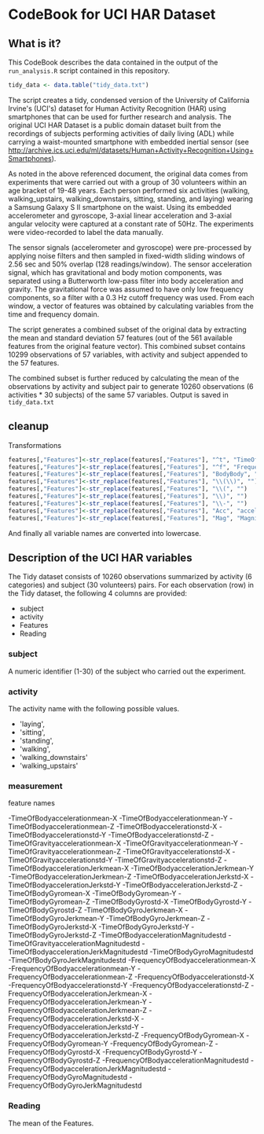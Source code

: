 CodeBook for UCI HAR Dataset
=================================

## What is it?

This CodeBook describes the data contained in the output of the `run_analysis.R` script contained in this repository. 

```R
tidy_data <- data.table("tidy_data.txt")
```

The script creates a tidy, condensed version of the University of California Irvine's (UCI's) dataset for Human Activity Recognition (HAR) using smartphones that can be used for further research and analysis. The original UCI HAR Dataset is a public domain dataset built from the recordings of subjects performing activities of daily living (ADL) while carrying a waist-mounted smartphone with embedded inertial sensor (see http://archive.ics.uci.edu/ml/datasets/Human+Activity+Recognition+Using+Smartphones).

As noted in the above referenced document, the original data comes from experiments that were carried out with a group of 30 volunteers within an age bracket of 19-48 years. Each person performed six activities (walking, walking_upstairs, walking_downstairs, sitting, standing, and laying) wearing a Samsung Galaxy S II smartphone on the waist. Using its embedded accelerometer and gyroscope, 3-axial linear acceleration and 3-axial angular velocity were captured at a constant rate of 50Hz. The experiments were video-recorded to label the data manually.

The sensor signals (accelerometer and gyroscope) were pre-processed by applying noise filters and then sampled in fixed-width sliding windows of 2.56 sec and 50% overlap (128 readings/window). The sensor acceleration signal, which has gravitational and body motion components, was separated using a Butterworth low-pass filter into body acceleration and gravity. The gravitational force was assumed to have only low frequency components, so a filter with a 0.3 Hz cutoff frequency was used. From each window, a vector of features was obtained by calculating variables from the time and frequency domain.

The script generates a combined subset of the original data by extracting the mean and standard deviation 57 features (out of the 561 available features from the original feature vector). This combined subset contains 10299 observations of 57 variables, with activity and subject appended to the 57 features.

The combined subset is further reduced by calculating the mean of the observations by activity and subject pair to generate 10260 observations (6 activities * 30 subjects) of the same 57 variables. Output is saved in `tidy_data.txt`

## cleanup

Transformations

```R
features[,"Features"]<-str_replace(features[,"Features"], "^t", "TimeOf")
features[,"Features"]<-str_replace(features[,"Features"], "^f", "FrequencyOf")
features[,"Features"]<-str_replace(features[,"Features"], "BodyBody", "Body")
features[,"Features"]<-str_replace(features[,"Features"], "\\(\\)", "")
features[,"Features"]<-str_replace(features[,"Features"], "\\(", "")
features[,"Features"]<-str_replace(features[,"Features"], "\\)", "")
features[,"Features"]<-str_replace(features[,"Features"], "\\-", "")
features[,"Features"]<-str_replace(features[,"Features"], "Acc", "acceleration")
features[,"Features"]<-str_replace(features[,"Features"], "Mag", "Magnitude")
```

And finally all variable names are converted into lowercase.

## Description of the UCI HAR variables

The Tidy dataset consists of 10260 observations summarized by activity (6 categories) and subject (30 volunteers) pairs. For each observation (row) in the Tidy dataset, the following 4 columns are provided:

- subject
- activity
- Features
- Reading

### subject

A numeric identifier (1-30) of the subject who carried out the experiment.

### activity

The activity name with the following possible values.
- 'laying',
- 'sitting',
- 'standing',
- 'walking',
- 'walking_downstairs'
- 'walking_upstairs'

### measurement

feature names

-TimeOfBodyaccelerationmean-X
-TimeOfBodyaccelerationmean-Y
-TimeOfBodyaccelerationmean-Z
-TimeOfBodyaccelerationstd-X
-TimeOfBodyaccelerationstd-Y
-TimeOfBodyaccelerationstd-Z
-TimeOfGravityaccelerationmean-X
-TimeOfGravityaccelerationmean-Y
-TimeOfGravityaccelerationmean-Z
-TimeOfGravityaccelerationstd-X
-TimeOfGravityaccelerationstd-Y
-TimeOfGravityaccelerationstd-Z
-TimeOfBodyaccelerationJerkmean-X
-TimeOfBodyaccelerationJerkmean-Y
-TimeOfBodyaccelerationJerkmean-Z
-TimeOfBodyaccelerationJerkstd-X
-TimeOfBodyaccelerationJerkstd-Y
-TimeOfBodyaccelerationJerkstd-Z
-TimeOfBodyGyromean-X
-TimeOfBodyGyromean-Y
-TimeOfBodyGyromean-Z
-TimeOfBodyGyrostd-X
-TimeOfBodyGyrostd-Y
-TimeOfBodyGyrostd-Z
-TimeOfBodyGyroJerkmean-X
-TimeOfBodyGyroJerkmean-Y
-TimeOfBodyGyroJerkmean-Z
-TimeOfBodyGyroJerkstd-X
-TimeOfBodyGyroJerkstd-Y
-TimeOfBodyGyroJerkstd-Z
-TimeOfBodyaccelerationMagnitudestd
-TimeOfGravityaccelerationMagnitudestd
-TimeOfBodyaccelerationJerkMagnitudestd
-TimeOfBodyGyroMagnitudestd
-TimeOfBodyGyroJerkMagnitudestd
-FrequencyOfBodyaccelerationmean-X
-FrequencyOfBodyaccelerationmean-Y
-FrequencyOfBodyaccelerationmean-Z
-FrequencyOfBodyaccelerationstd-X
-FrequencyOfBodyaccelerationstd-Y
-FrequencyOfBodyaccelerationstd-Z
-FrequencyOfBodyaccelerationJerkmean-X
-FrequencyOfBodyaccelerationJerkmean-Y
-FrequencyOfBodyaccelerationJerkmean-Z
-FrequencyOfBodyaccelerationJerkstd-X
-FrequencyOfBodyaccelerationJerkstd-Y
-FrequencyOfBodyaccelerationJerkstd-Z
-FrequencyOfBodyGyromean-X
-FrequencyOfBodyGyromean-Y
-FrequencyOfBodyGyromean-Z
-FrequencyOfBodyGyrostd-X
-FrequencyOfBodyGyrostd-Y
-FrequencyOfBodyGyrostd-Z
-FrequencyOfBodyaccelerationMagnitudestd
-FrequencyOfBodyaccelerationJerkMagnitudestd
-FrequencyOfBodyGyroMagnitudestd
-FrequencyOfBodyGyroJerkMagnitudestd


### Reading

The mean of the Features.
